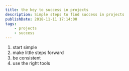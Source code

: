 ```yaml
---
title: the key to success in projects
description: Simple steps to find success in projects
publishDate: 2018-11-11 17:14:00
tags:
    - projects
    - success
---
```


1. start simple
2. make little steps forward
3. be consistent
4. use the right tools
